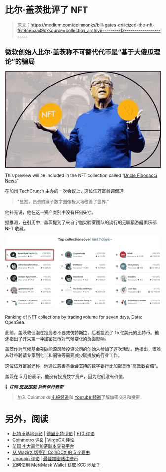 # 比尔·盖茨批评了 NFT

> 原文：<https://medium.com/coinmonks/bill-gates-criticized-the-nft-f619ce5aa49c?source=collection_archive---------13----------------------->

## 微软创始人比尔·盖茨称不可替代代币是“基于大傻瓜理论”的骗局

![](img/e81cd6898500e48e4f4dae2a0661cc13.png)

This preview will be included in the NFT collection called “[Uncle Fibonacci News](https://opensea.io/collection/uncle-fibonacci-news)”

在加州 TechCrunch 主办的一次会议上，这位亿万富翁调侃道:

> "显然，昂贵的猴子数字图像极大地改善了世界."

他补充说，他在这一资产类别中没有任何头寸。

据推测，在引用中，盖茨提到了来自宇迦实验室团队的流行的无聊猿游艇俱乐部 NFT 收藏。

![](img/12b131fb5bde746dc455e255ac15440a.png)

Ranking of NFT collections by trading volume for seven days. Data: OpenSea.

此前，盖茨敦促潜在投资者不要效仿特斯拉，后者投资了 15 亿美元的比特币。他还指出了开采第一种加密货币对气候变化的负面影响。

盖茨作为气候基金突破能源风险投资公司的创始人参加了这次活动。他指出，很难从硅谷聘请专家到化工和钢铁等需要减少碳排放的行业工作。

这位亿万富翁还称，他通过慈善基金会支持的数字银行比加密货币“高效数百倍”。

盖茨在 5 月份表示，他没有投资数字资产，因为它们没有价值。

📰 ***订阅*** [***斐波那契***](/@unclefibonacci) ***我来保持最新***

> 加入 Coinmonks [电报频道](https://t.me/coincodecap)和 [Youtube 频道](https://www.youtube.com/c/coinmonks/videos)了解加密交易和投资

# 另外，阅读

*   [比特币基地评论](/coinmonks/coinbase-review-6ef4e0f56064) | [德里比特评论](/coinmonks/deribit-review-options-fees-apis-and-testnet-2ca16c4bbdb2) | [FTX 评论](/coinmonks/ftx-crypto-exchange-review-53664ac1198f)
*   [Coinmetro 评论](https://coincodecap.com/coinmetro-review) | [VirgoCX 评论](https://coincodecap.com/virgocx-review)
*   [法国 4 大最佳加密副本交易平台](https://coincodecap.com/copy-trading-platforms-france)
*   [从 WazirX 切换到 CoinDCX 的 5 个理由](https://coincodecap.com/reasons-to-switch-from-wazirx-to-coindcx)
*   [Unocoin 评论](https://coincodecap.com/unocoin-review) | [最佳加密赌注硬币](https://coincodecap.com/best-crypto-staking-coins)
*   [如何使用 MetaMask Wallet 获取 KCC 地址？](https://coincodecap.com/kcc-address-metamask)